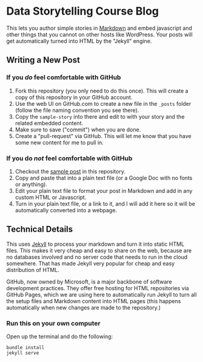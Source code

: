 Data Storytelling Course Blog
=============================

This lets you author simple stories in [Markdown](https://daringfireball.net/projects/markdown/syntax) and embed javascript and
other things that you cannot on other hosts like WordPress. Your posts will get automatically turned into HTML by the "Jekyll" engine.

## Writing a New Post

### If you *do* feel comfortable with GitHub

1. Fork this repository (you only need to do this once). This will create a copy of this repository in your GitHub account.
2. Use the web UI on GitHub.com to create a new file in the `_posts` folder (follow the file naming convention you see there).
3. Copy the `sample-story` into there and edit to with your story and the related embedded content.
4. Make sure to save ("commit") when you are done.
5. Create a "pull-request" via GitHub. This will let me know that you have some new content for me to pull in.

### If you do *not* feel comfortable with GitHub

1. Checkout the [sample post](_posts/2021-03-11-sample-story.markdown) in this repository.
2. Copy and paste that into a plain text file (or a Google Doc with no fonts or anything).
3. Edit your plain text file to format your post in Markdown and add in any custom HTML or Javascript.
4. Turn in your plain text file, or a link to it, and I will add it here so it will be automatically converted into a webpage.

## Technical Details

This uses [Jekyll](https://jekyllrb.com) to process your markdown and turn it into static HTML files. This makes it very cheap and easy to share on the web, because are no databases involved and no server code that needs to run in the cloud somewhere. That has made Jekyll very popular for cheap and easy distribution of HTML.

GitHub, now owned by Microsoft, is a major backbone of software development practices. They offer free hosting for HTML repositories via GitHub Pages, which we are using here to automatically run Jekyll to turn all the setup files and Markdown content into HTML pages (this happens automatically when new changes are made to the repository.)

### Run this on your own computer

Open up the terminal and do the following:

```
bundle install
jekyll serve
```
